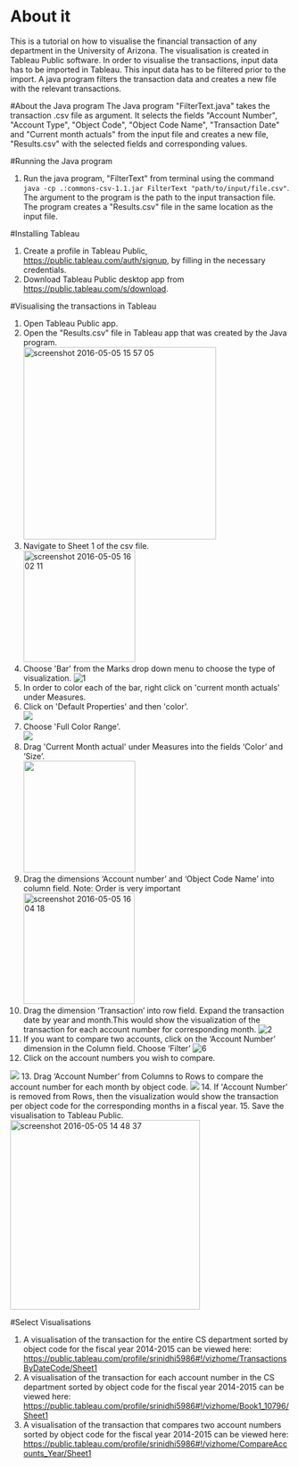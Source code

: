 # About it
This is a tutorial on how to visualise the financial transaction of any department in the University of Arizona. The visualisation is created in Tableau Public software. In order to visualise the transactions, input data has to be imported in Tableau. This input data has to be filtered prior to the import. A java program filters the transaction data and creates a new file with the relevant transactions. 

#About the Java program
The Java program "FilterText.java" takes the transaction .csv file as argument. It selects the fields "Account Number", "Account Type", "Object Code", "Object Code Name", "Transaction Date" and "Current month actuals" from the input file and creates a new file, "Results.csv" with the selected fields and corresponding values.

#Running the Java program
1. Run the java program, "FilterText" from terminal using the command `java -cp .:commons-csv-1.1.jar FilterText "path/to/input/file.csv"`. The argument to the program is the path to the input transaction file. The program creates a "Results.csv" file in the same location as the input file.

#Installing Tableau
1. Create a profile in Tableau Public, https://public.tableau.com/auth/signup, by filling in the necessary credentials.
2. Download Tableau Public desktop app from https://public.tableau.com/s/download.
 
#Visualising the transactions in Tableau
1. Open Tableau Public app.
2. Open the "Results.csv" file in Tableau app that was created by the Java program.
<br /><img width="345" alt="screenshot 2016-05-05 15 57 05" src="https://cloud.githubusercontent.com/assets/8815203/15059790/0f5345a6-12da-11e6-8528-340d6dd50a96.png">
3. Navigate to Sheet 1 of the csv file.
<br /><img width="200" alt="screenshot 2016-05-05 16 02 11" src="https://cloud.githubusercontent.com/assets/8815203/15059891/d421ef54-12da-11e6-8a14-054a94657f10.png">
4. Choose 'Bar' from the Marks drop down menu to choose the type of visualization.
![1](https://cloud.githubusercontent.com/assets/8815203/15057795/8ba82e94-12cd-11e6-8038-039a53372a69.png)
5. In order to color each of the bar, right click on 'current month actuals' under Measures.
6. Click on 'Default Properties' and then 'color'.
<br /><img src = "https://cloud.githubusercontent.com/assets/8815203/15057914/281c283e-12ce-11e6-8213-d37190d2d243.png">
7. Choose 'Full Color Range'.
<br /><img src = "https://cloud.githubusercontent.com/assets/8815203/15057919/2dbf4ea6-12ce-11e6-986b-6e0016f4efb6.png">
8. Drag 'Current Month actual' under Measures into the fields ‘Color’ and ‘Size’.
<br /><img src="https://cloud.githubusercontent.com/assets/8815203/15057922/323fe7e2-12ce-11e6-94f4-40c9cbdd0e12.png" width="200">
9. Drag the dimensions ‘Account number’ and ‘Object Code Name’ into column field. Note: Order is very important
<br /><img width="199" alt="screenshot 2016-05-05 16 04 18" src="https://cloud.githubusercontent.com/assets/8815203/15059971/7d5eb386-12db-11e6-98b3-529d52af0be5.png">
10. Drag the dimension ‘Transaction’ into row field. Expand the transaction date by year and month.This would show the visualization of the transaction for each account number for corresponding month.
![2](https://cloud.githubusercontent.com/assets/8815203/15057829/b5fab16c-12cd-11e6-8f74-155dccd658e0.png)
11. If you want to compare two accounts, click on the ‘Account Number’ dimension in the Column field. Choose ‘Filter’
![6](https://cloud.githubusercontent.com/assets/8815203/15057927/38070764-12ce-11e6-9c4a-0c7c8ad4daf6.png)
12. Click on the account numbers you wish to compare. 
<img src ="https://cloud.githubusercontent.com/assets/8815203/15057930/3e9ffc2a-12ce-11e6-8a5d-aa18dd98503e.png">
13. Drag  ‘Account Number’ from Columns to Rows to compare the account number for each month by object code. 
<img src="https://cloud.githubusercontent.com/assets/8815203/15057964/69ec0e50-12ce-11e6-9fe8-328932400420.png">
14. If 'Account Number' is removed from Rows, then the visualization would show the transaction per object code for the corresponding months in a fiscal year.
15. Save the visualisation to Tableau Public.
<br /><img width="340" alt="screenshot 2016-05-05 14 48 37" src="https://cloud.githubusercontent.com/assets/8815203/15058359/96b55ed0-12d0-11e6-9362-49159a282232.png">

#Select Visualisations
1. A visualisation of the transaction for the entire CS department sorted by object code for the fiscal year 2014-2015 can be viewed here: https://public.tableau.com/profile/srinidhi5986#!/vizhome/TransactionsByDateCode/Sheet1
2. A visualisation of the transaction for each account number in the CS department sorted by object code for the fiscal year 2014-2015 can be viewed here: https://public.tableau.com/profile/srinidhi5986#!/vizhome/Book1_10796/Sheet1
3. A visualisation of the transaction that compares two account numbers sorted by object code for the fiscal year 2014-2015 can be viewed here: https://public.tableau.com/profile/srinidhi5986#!/vizhome/CompareAccounts_Year/Sheet1
